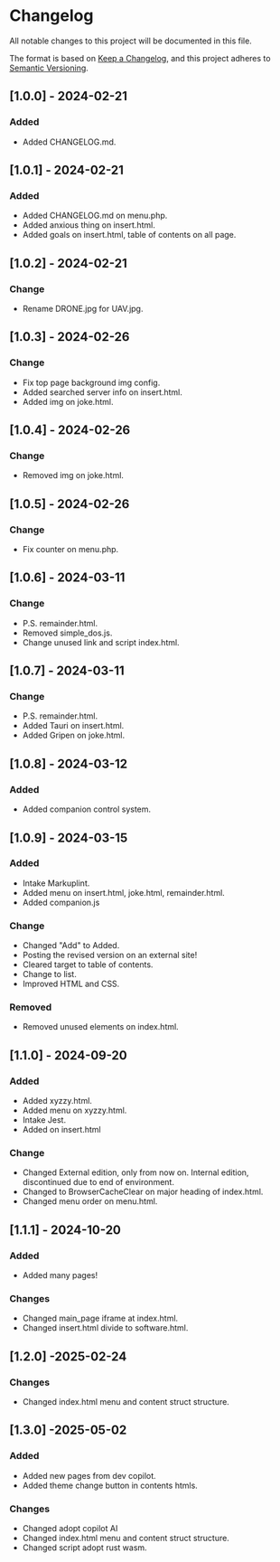 # Changelog

All notable changes to this project will be documented in this file.

The format is based on [Keep a Changelog](https://keepachangelog.com/en/1.1.0/),
and this project adheres to [Semantic Versioning](https://semver.org/spec/v2.0.0.html).

## [1.0.0] - 2024-02-21

### Added

- Added CHANGELOG.md.

## [1.0.1] - 2024-02-21

### Added

- Added CHANGELOG.md on menu.php.
- Added anxious thing on insert.html.
- Added goals on insert.html, table of contents on all page.

## [1.0.2] - 2024-02-21

### Change

- Rename DRONE.jpg for UAV.jpg.

## [1.0.3] - 2024-02-26

### Change

- Fix top page background img config.
- Added searched server info on insert.html.
- Added img on joke.html.

## [1.0.4] - 2024-02-26

### Change

- Removed img on joke.html.

## [1.0.5] - 2024-02-26

### Change

- Fix counter on menu.php.

## [1.0.6] - 2024-03-11

### Change

- P.S. remainder.html.
- Removed simple_dos.js.
- Change unused link and script index.html.

## [1.0.7] - 2024-03-11

### Change

- P.S. remainder.html.
- Added Tauri on insert.html.
- Added Gripen on joke.html.

## [1.0.8] - 2024-03-12

### Added

- Added companion control system.

## [1.0.9] - 2024-03-15

### Added

- Intake Markuplint.
- Added menu on insert.html, joke.html, remainder.html.
- Added companion.js

### Change

- Changed "Add" to Added.
- Posting the revised version on an external site!
- Cleared target to table of contents.
- Change to list.
- Improved HTML and CSS.

### Removed

- Removed unused elements on index.html.

## [1.1.0] - 2024-09-20

### Added

- Added xyzzy.html.
- Added menu on xyzzy.html.
- Intake Jest.
- Added on insert.html

### Change

- Changed External edition, only from now on. Internal edition, discontinued due to end of environment.
- Changed to BrowserCacheClear on major heading of index.html.
- Changed menu order on menu.html.

## [1.1.1] - 2024-10-20

### Added

- Added many pages!

### Changes

- Changed main_page iframe at index.html.
- Changed insert.html divide to software.html.

## [1.2.0] -2025-02-24

### Changes

- Changed index.html menu and content struct structure.

## [1.3.0] -2025-05-02

### Added
- Added new pages from dev copilot.
- Added theme change button in contents htmls.

### Changes
- Changed adopt copilot AI
- Changed index.html menu and content struct structure.
- Changed script adopt rust wasm.